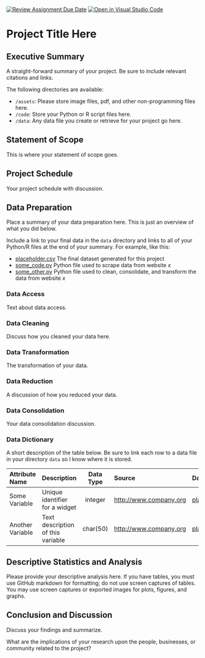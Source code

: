 [![Review Assignment Due Date](https://classroom.github.com/assets/deadline-readme-button-8d59dc4de5201274e310e4c54b9627a8934c3b88527886e3b421487c677d23eb.svg)](https://classroom.github.com/a/vPAlCuK1)
[![Open in Visual Studio Code](https://classroom.github.com/assets/open-in-vscode-c66648af7eb3fe8bc4f294546bfd86ef473780cde1dea487d3c4ff354943c9ae.svg)](https://classroom.github.com/online_ide?assignment_repo_id=10629605&assignment_repo_type=AssignmentRepo)
# Project Title Here

## Executive Summary
A straight-forward summary of your project. Be sure to include relevant citations and links.

The following directories are available:
* `/assets`: Please store image files, pdf, and other non-programming files here.
* `/code`: Store your Python or R script files here.
* `/data`: Any data file you create or retrieve for your project go here.

## Statement of Scope
This is where your statement of scope goes.

## Project Schedule
Your project schedule with discussion.

## Data Preparation
Place a summary of your data preparation here. This is just an overview of what you did below.

Include a link to your final data in the `data` directory and links to all of your Python/R files at the end of your summary. For example, like this: 
* [placeholder.csv](data/placeholder.csv) The final dataset generated for this project
* [some_code.py](code/some_code.py) Python file used to scrape data from website *x*
* [some_other.py](code/some_other.py) Python file used to clean, consolidate, and transform the data from website *x*

### Data Access
Text about data access.

### Data Cleaning
Discuss how you cleaned your data here.

### Data Transformation
The transformation of your data.

### Data Reduction
A discussion of how you reduced your data.

### Data Consolidation
Your data consolidation discussion.

### Data Dictionary
A short description of the table below. Be sure to link each row to a data file in your directory `data` so I know where it is stored.

| Attribute Name | Description | Data Type | Source | Data | Example |
|:---|:---|:---:|:---|:---|:---:|
| Some Variable | Unique identifier for a widget | integer | http://www.company.org | [placeholder.csv](data/placeholder.csv) | More things to say |
| Another Variable | Text description of this variable | char(50) | http://www.company.org | [placeholder.csv](data/placeholder.csv) | All your base |

## Descriptive Statistics and Analysis
Please provide your descriptive analysis here. If you have tables, you must use GitHub markdown for formatting; do not use screen captures of tables. You may use screen captures or exported images for plots, figures, and graphs.

## Conclusion and Discussion
Discuss your findings and summarize.

What are the implications of your research upon the people, businesses, or community related to the project?